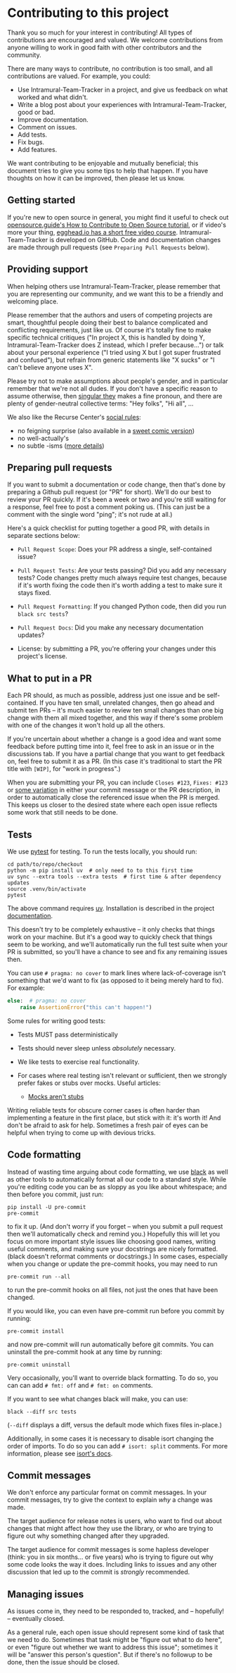 # Contributing to this project

Thank you so much for your interest in contributing! All types of contributions
are encouraged and valued. We welcome contributions from anyone willing to work
in good faith with other contributors and the community.

There are many ways to contribute, no contribution is too small, and all
contributions are valued. For example, you could:

- Use Intramural-Team-Tracker in a project, and give us feedback on what worked and what
  didn't.
- Write a blog post about your experiences with Intramural-Team-Tracker, good or bad.
- Improve documentation.
- Comment on issues.
- Add tests.
- Fix bugs.
- Add features.

We want contributing to be enjoyable and mutually beneficial; this document
tries to give you some tips to help that happen. If you have thoughts on how it
can be improved, then please let us know.


Getting started
---------------

If you're new to open source in general, you might find it useful to check out
[opensource.guide's How to Contribute to Open Source tutorial](https://opensource.guide/how-to-contribute/),
or if video's more your thing,
[egghead.io has a short free video course](https://egghead.io/courses/how-to-contribute-to-an-open-source-project-on-github>).
Intramural-Team-Tracker is developed on GitHub. Code and documentation changes are made
through pull requests (see `Preparing Pull Requests` below).


Providing support
-----------------

When helping others use Intramural-Team-Tracker, please remember that you are
representing our community, and we want this to be a friendly and welcoming
place.

Please remember that the authors and users of competing projects are smart,
thoughtful people doing their best to balance complicated and conflicting
requirements, just like us. Of course it's totally fine to make specific
technical critiques ("In project X, this is handled by doing Y, Intramural-Team-Tracker
does Z instead, which I prefer because...") or talk about your personal
experience ("I tried using X but I got super frustrated and confused"), but
refrain from generic statements like "X sucks" or "I can't believe anyone uses
X".

Please try not to make assumptions about people's gender, and in particular
remember that we're not all dudes. If you don't have a specific reason to
assume otherwise, then [singular they](https://en.wikipedia.org/wiki/Third-person_pronoun#Singular_they)
makes a fine pronoun, and there are plenty of gender-neutral collective terms:
"Hey folks", "Hi all", ...

We also like the Recurse Center's [social
rules](https://www.recurse.com/manual#sub-sec-social-rules):

* no feigning surprise (also available in a [sweet comic version](https://jvns.ca/blog/2017/04/27/no-feigning-surprise/))
* no well-actually's
* no subtle -isms ([more details](https://www.recurse.com/blog/38-subtle-isms-at-hacker-school))


Preparing pull requests
-----------------------

If you want to submit a documentation or code change, then that's done by
preparing a Github pull request (or "PR" for short). We'll do our best to
review your PR quickly. If it's been a week or two and you're still waiting for
a response, feel free to post a comment poking us. (This can just be a comment
with the single word "ping"; it's not rude at all.)

Here's a quick checklist for putting together a good PR, with details in
separate sections below:

* `Pull Request Scope`: Does your PR address a single, self-contained issue?

* `Pull Request Tests`: Are your tests passing? Did you add any necessary
  tests? Code changes pretty much always require test changes, because if it's
  worth fixing the code then it's worth adding a test to make sure it stays
  fixed.

* `Pull Request Formatting`: If you changed Python code, then did you run
  ``black src tests``?

* `Pull Request Docs`: Did you make any necessary documentation updates?

* License: by submitting a PR, you're offering your changes under this
  project's license.



What to put in a PR
-----------------------

Each PR should, as much as possible, address just one issue and be
self-contained. If you have ten small, unrelated changes, then go ahead and
submit ten PRs – it's much easier to review ten small changes than one big
change with them all mixed together, and this way if there's some problem with
one of the changes it won't hold up all the others.

If you're uncertain about whether a change is a good idea and want some
feedback before putting time into it, feel free to ask in an issue or in the
discussions tab. If you have a partial change that you want to get feedback on,
feel free to submit it as a PR. (In this case it's traditional to start the PR
title with `[WIP]`, for "work in progress".)

When you are submitting your PR, you can include ``Closes #123``, ``Fixes:
#123`` or [some variation](https://help.github.com/en/articles/closing-issues-using-keywords)
in either your commit message or the PR description, in order to automatically
close the referenced issue when the PR is merged.  This keeps us closer to the
desired state where each open issue reflects some work that still needs to be
done.


Tests
-----

We use [pytest](https://pytest.org/) for testing. To run the tests locally, you
should run:

```shell
cd path/to/repo/checkout
python -m pip install uv  # only need to to this first time
uv sync --extra tools --extra tests  # first time & after dependency updates
source .venv/bin/activate
pytest
```

The above command requires [uv](https://github.com/astral-sh/uv). Installation
is described in the project
[documentation](https://docs.astral.sh/uv/getting-started/installation/#standalone-installer).

This doesn't try to be completely exhaustive – it only checks that things work
on your machine. But it's a good way to quickly check that things seem to be
working, and we'll automatically run the full test suite when your PR is
submitted, so you'll have a chance to see and fix any remaining issues then.

You can use ``# pragma: no cover`` to mark lines where lack-of-coverage isn't
something that we'd want to fix (as opposed to it being merely hard to fix).
For example:

```python
else:  # pragma: no cover
    raise AssertionError("this can't happen!")
```

Some rules for writing good tests:

* Tests MUST pass deterministically

* Tests should never sleep unless *absolutely* necessary.

* We like tests to exercise real functionality.

* For cases where real testing isn't relevant or sufficient, then we strongly
  prefer fakes or stubs over mocks. Useful articles:

  * [Mocks aren't stubs](https://martinfowler.com/articles/mocksArentStubs.html)

Writing reliable tests for obscure corner cases is often harder than
implementing a feature in the first place, but stick with it: it's worth it!
And don't be afraid to ask for help. Sometimes a fresh pair of eyes can be
helpful when trying to come up with devious tricks.


Code formatting
---------------

Instead of wasting time arguing about code formatting, we use
[black](https://github.com/psf/black) as well as other tools to automatically
format all our code to a standard style. While you're editing code you can be
as sloppy as you like about whitespace; and then before you commit, just run:

```shell
pip install -U pre-commit
pre-commit
```

to fix it up. (And don't worry if you forget – when you submit a pull request
then we'll automatically check and remind you.) Hopefully this will let you
focus on more important style issues like choosing good names, writing useful
comments, and making sure your docstrings are nicely formatted. (black doesn't
reformat comments or docstrings.) In some cases, especially when you change
or update the pre-commit hooks, you may need to run

```shell
pre-commit run --all
```

to run the pre-commit hooks on all files, not just the ones that have
been changed.

If you would like, you can even have pre-commit run before you commit by
running:

```shell
pre-commit install
```

and now pre-commit will run automatically before git commits. You can
uninstall the pre-commit hook at any time by running:

```shell
pre-commit uninstall
```

Very occasionally, you'll want to override black formatting. To do so,
you can can add ``# fmt: off`` and ``# fmt: on`` comments.

If you want to see what changes black will make, you can use:
```shell
black --diff src tests
```
(``--diff`` displays a diff, versus the default mode which fixes files
in-place.)


Additionally, in some cases it is necessary to disable isort changing the
order of imports. To do so you can add ``# isort: split`` comments.
For more information, please see [isort's docs](https://pycqa.github.io/isort/docs/configuration/action_comments.html).


Commit messages
---------------

We don't enforce any particular format on commit messages. In your commit
messages, try to give the context to explain *why* a change was made.

The target audience for release notes is users, who want to find out about
changes that might affect how they use the library, or who are trying to figure
out why something changed after they upgraded.

The target audience for commit messages is some hapless developer (think: you
in six months... or five years) who is trying to figure out why some code looks
the way it does. Including links to issues and any other discussion that led up
to the commit is *strongly* recommended.


Managing issues
---------------

As issues come in, they need to be responded to, tracked, and – hopefully! –
eventually closed.

As a general rule, each open issue should represent some kind of task that we
need to do. Sometimes that task might be "figure out what to do here", or even
"figure out whether we want to address this issue"; sometimes it will be
"answer this person's question". But if there's no followup to be done, then
the issue should be closed.
